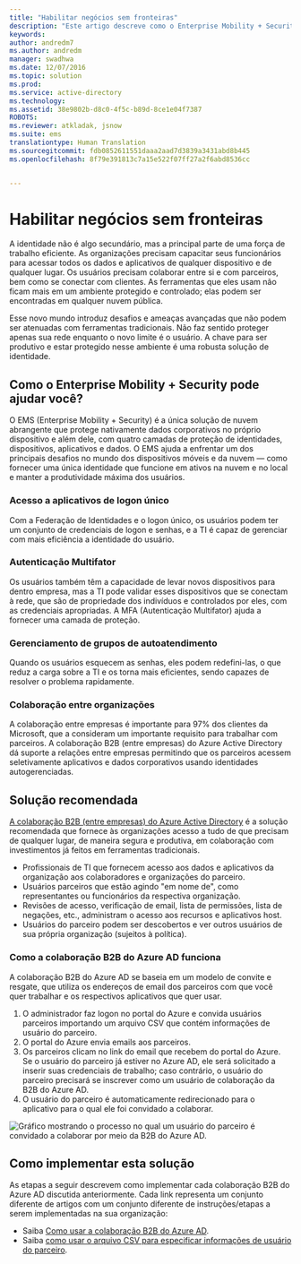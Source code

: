 ```yaml
---
title: "Habilitar negócios sem fronteiras"
description: "Este artigo descreve como o Enterprise Mobility + Security pode ser usado para fornecer uma única identidade que funcione em ativos na nuvem e no local, além de manter a produtividade máxima dos usuários aproveitando as ferramentas do Azure Active Directory."
keywords: 
author: andredm7
ms.author: andredm
manager: swadhwa
ms.date: 12/07/2016
ms.topic: solution
ms.prod: 
ms.service: active-directory
ms.technology: 
ms.assetid: 38e9802b-d8c0-4f5c-b89d-8ce1e04f7387
ROBOTS: 
ms.reviewer: atkladak, jsnow
ms.suite: ems
translationtype: Human Translation
ms.sourcegitcommit: fdb0852611551daaa2aad7d3839a3431abd8b445
ms.openlocfilehash: 8f79e391813c7a15e522f07ff27a2f6abd8536cc


---
```


# <a name="enable-business-without-borders"></a>Habilitar negócios sem fronteiras
A identidade não é algo secundário, mas a principal parte de uma força de trabalho eficiente. As organizações precisam capacitar seus funcionários para acessar todos os dados e aplicativos de qualquer dispositivo e de qualquer lugar. Os usuários precisam colaborar entre si e com parceiros, bem como se conectar com clientes. As ferramentas que eles usam não ficam mais em um ambiente protegido e controlado; elas podem ser encontradas em qualquer nuvem pública.

Esse novo mundo introduz desafios e ameaças avançadas que não podem ser atenuadas com ferramentas tradicionais. Não faz sentido proteger apenas sua rede enquanto o novo limite é o usuário. A chave para ser produtivo e estar protegido nesse ambiente é uma robusta solução de identidade.

## <a name="how-can-enterprise-mobility-security-help-you"></a>Como o Enterprise Mobility + Security pode ajudar você?
O EMS (Enterprise Mobility + Security) é a única solução de nuvem abrangente que protege nativamente dados corporativos no próprio dispositivo e além dele, com quatro camadas de proteção de identidades, dispositivos, aplicativos e dados. O EMS ajuda a enfrentar um dos principais desafios no mundo dos dispositivos móveis e da nuvem — como fornecer uma única identidade que funcione em ativos na nuvem e no local e manter a produtividade máxima dos usuários.

### <a name="access-to-single-sign-on-applications"></a>Acesso a aplicativos de logon único
Com a Federação de Identidades e o logon único, os usuários podem ter um conjunto de credenciais de logon e senhas, e a TI é capaz de gerenciar com mais eficiência a identidade do usuário.
### <a name="multi-factor-authentication"></a>Autenticação Multifator
Os usuários também têm a capacidade de levar novos dispositivos para dentro empresa, mas a TI pode validar esses dispositivos que se conectam à rede, que são de propriedade dos indivíduos e controlados por eles, com as credenciais apropriadas. A MFA (Autenticação Multifator) ajuda a fornecer uma camada de proteção.
### <a name="self-service-group-management"></a>Gerenciamento de grupos de autoatendimento
Quando os usuários esquecem as senhas, eles podem redefini-las, o que reduz a carga sobre a TI e os torna mais eficientes, sendo capazes de resolver o problema rapidamente.
### <a name="cross-organization-collaboration"></a>Colaboração entre organizações
A colaboração entre empresas é importante para 97% dos clientes da Microsoft, que a consideram um importante requisito para trabalhar com parceiros. A colaboração B2B (entre empresas) do Azure Active Directory dá suporte a relações entre empresas permitindo que os parceiros acessem seletivamente aplicativos e dados corporativos usando identidades autogerenciadas.

## <a name="recommended-solution"></a>Solução recomendada
[A colaboração B2B (entre empresas) do Azure Active Directory](https://azure.microsoft.com/documentation/articles/active-directory-b2b-what-is-azure-ad-b2b/) é a solução recomendada que fornece às organizações acesso a tudo de que precisam de qualquer lugar, de maneira segura e produtiva, em colaboração com investimentos já feitos em ferramentas tradicionais.
- Profissionais de TI que fornecem acesso aos dados e aplicativos da organização aos colaboradores e organizações do parceiro.
- Usuários parceiros que estão agindo "em nome de", como representantes ou funcionários da respectiva organização.
- Revisões de acesso, verificação de email, lista de permissões, lista de negações, etc., administram o acesso aos recursos e aplicativos host.
- Usuários do parceiro podem ser descobertos e ver outros usuários de sua própria organização (sujeitos à política).

### <a name="how-azure-ad-b2b-collaboration-works"></a>Como a colaboração B2B do Azure AD funciona

A colaboração B2B do Azure AD se baseia em um modelo de convite e resgate, que utiliza os endereços de email dos parceiros com que você quer trabalhar e os respectivos aplicativos que quer usar.

1. O administrador faz logon no portal do Azure e convida usuários parceiros importando um arquivo CSV que contém informações de usuário do parceiro.
2. O portal do Azure envia emails aos parceiros.
3. Os parceiros clicam no link do email que recebem do portal do Azure. Se o usuário do parceiro já estiver no Azure AD, ele será solicitado a inserir suas credenciais de trabalho; caso contrário, o usuário do parceiro precisará se inscrever como um usuário de colaboração da B2B do Azure AD.
4. O usuário do parceiro é automaticamente redirecionado para o aplicativo para o qual ele foi convidado a colaborar.

![Gráfico mostrando o processo no qual um usuário do parceiro é convidado a colaborar por meio da B2B do Azure AD.](./media/enable-business-without-borders/enable-business-without-borders-fig1.png)

## <a name="how-to-implement-this-solution"></a>Como implementar esta solução
As etapas a seguir descrevem como implementar cada colaboração B2B do Azure AD discutida anteriormente. Cada link representa um conjunto diferente de artigos com um conjunto diferente de instruções/etapas a serem implementadas na sua organização:
- Saiba [Como usar a colaboração B2B do Azure AD](https://azure.microsoft.com/documentation/articles/active-directory-b2b-detailed-walkthrough/).
- Saiba [como usar o arquivo CSV para especificar informações de usuário do parceiro](https://azure.microsoft.com/en-us/documentation/articles/active-directory-b2b-references-csv-file-format/).



<!--HONumber=Dec16_HO2-->


